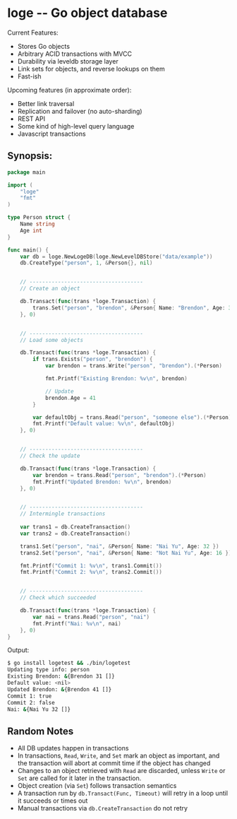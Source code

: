 loge -- Go object database
==========================

Current Features:

* Stores Go objects
* Arbitrary ACID transactions with MVCC
* Durability via leveldb storage layer
* Link sets for objects, and reverse lookups on them
* Fast-ish

Upcoming features (in approximate order):

* Better link traversal
* Replication and failover (no auto-sharding)
* REST API
* Some kind of high-level query language
* Javascript transactions


Synopsis:
---------

```go
package main

import (
	"loge"
	"fmt"
)

type Person struct {
	Name string
	Age int
}

func main() {
	var db = loge.NewLogeDB(loge.NewLevelDBStore("data/example"))
	db.CreateType("person", 1, &Person{}, nil)


	// ------------------------------------
	// Create an object

	db.Transact(func(trans *loge.Transaction) {
		trans.Set("person", "brendon", &Person{ Name: "Brendon", Age: 31 })
	}, 0)


	// ------------------------------------
	// Load some objects

	db.Transact(func(trans *loge.Transaction) {
		if trans.Exists("person", "brendon") {
			var brendon = trans.Write("person", "brendon").(*Person)

			fmt.Printf("Existing Brendon: %v\n", brendon)

			// Update
			brendon.Age = 41
		}

		var defaultObj = trans.Read("person", "someone else").(*Person)
		fmt.Printf("Default value: %v\n", defaultObj)
	}, 0)


	// ------------------------------------
	// Check the update

	db.Transact(func(trans *loge.Transaction) {
		var brendon = trans.Read("person", "brendon").(*Person)
		fmt.Printf("Updated Brendon: %v\n", brendon)
	}, 0)


	// ------------------------------------
	// Intermingle transactions
	
	var trans1 = db.CreateTransaction()
	var trans2 = db.CreateTransaction()

	trans1.Set("person", "nai", &Person{ Name: "Nai Yu", Age: 32 })
	trans2.Set("person", "nai", &Person{ Name: "Not Nai Yu", Age: 16 })

	fmt.Printf("Commit 1: %v\n", trans1.Commit())
	fmt.Printf("Commit 2: %v\n", trans2.Commit())


	// ------------------------------------
	// Check which succeeded

	db.Transact(func(trans *loge.Transaction) {
		var nai = trans.Read("person", "nai")
		fmt.Printf("Nai: %v\n", nai)
	}, 0)
}
```

Output:

```bash
$ go install logetest && ./bin/logetest 
Updating type info: person
Existing Brendon: &{Brendon 31 []}
Default value: <nil>
Updated Brendon: &{Brendon 41 []}
Commit 1: true
Commit 2: false
Nai: &{Nai Yu 32 []}
```

Random Notes
------------

* All DB updates happen in transactions
* In transactions, `Read`, `Write`, and `Set` mark an object as important, and the transaction will abort at commit time if the object has changed
* Changes to an object retrieved with `Read` are discarded, unless `Write` or `Set` are called for it later in the transaction.
* Object creation (via `Set`) follows transaction semantics
* A transaction run by `db.Transact(Func, Timeout)` will retry in a loop until it succeeds or times out
* Manual transactions via `db.CreateTransaction` do not retry
